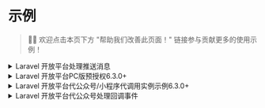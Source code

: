 # 示例

> 👏🏻 欢迎点击本页下方 "帮助我们改善此页面！" 链接参与贡献更多的使用示例！


<details>
  <summary>Laravel 开放平台处理推送消息</summary>
> 类路由关闭 csrf 验证。

```php
// 假设你的开放平台第三方平台设置的授权事件接收 URL 为: https://easywechat.com/open-platform （其他事件推送同样会推送到这个 URL）
Route::post('open-platform', function () {
    // $app 为你实例化的开放平台对象，此处省略实例化步骤
    return $app->server->serve(); // Done!
});

// 处理授权事件
Route::post('open-platform', function () {
    $server = $app->getServer();

    // 处理授权成功事件，其他事件同理
    $server->handleAuthorized(function ($message) {
        // $message 为微信推送的通知内容，不同事件不同内容，详看微信官方文档
        // 获取授权公众号 AppId： $message['AuthorizerAppid']
        // 获取 AuthCode：$message['AuthorizationCode']
        // 然后进行业务处理，如存数据库等...
    });

    return $server->serve();
});
```
</details>

<details>
  <summary>Laravel 开放平台PC版预授权<version-tag>6.3.0+</version-tag></summary>

官方文档： https://developers.weixin.qq.com/doc/oplatform/Third-party_Platforms/2.0/api/Before_Develop/Authorization_Process_Technical_Description.html

用例：
```php
// 授权落地页
Route::any('open-platform/auth', function(){
        $auth_code = request()->get('auth_code');
        // 完成授权写入数据的逻辑省略。。。
})->name('open_platform.auth');

// 授权跳转页
Route::any('open-platform/preauth', function(){
      // $app 为你实例化的开放平台对象，此处省略实例化步骤
      $options=[
            //1 表示手机端仅展示公众号；2 表示仅展示小程序，3 表示公众号和小程序都展示。如果为未指定，则默认小程序和公众号都展示。
            // 'auth_type' => '', 

            // 指定的权限集id列表，如果不指定，则默认拉取当前第三方账号已经全网发布的权限集列表。
            // 'category_id_list' => '', 
      ];
      
      $url = $app->getPreAuthorizationUrl(route('open_platform.auth'), $options);

      return response("<script>window.location.href='$url';</script>")->header('Content-Type', 'text/html');
});
```

</details>

<details>
  <summary>Laravel 开放平台代公众号/小程序代调用实例示例<version-tag>6.3.0+</version-tag></summary>

```php
Route::any('open-platform/miniapp/get-phone-number', 'OpenPlatformController@getPhoneNumber');
Route::any('open-platform/officialAccount/get-user-list', 'OpenPlatformController@getUserList');
```

```php
use App\Http\Controllers\Controller;

class OpenPlatformController extends Controller{

  public function mini(string $appid): \EasyWeChat\MiniApp\Application {
    $refreshToken = '授权后在缓存或数据库获取';
    // $app 为你实例化的开放平台对象，此处省略实例化步骤
    $app = $app->getMiniAppWithRefreshToken($appid, $refreshToken);
    return $app;
  }

  public function officialAccount(string $appid): \EasyWeChat\OfficialAccount\Application {
    $refreshToken = '授权后在缓存或数据库获取';
    // $app 为你实例化的开放平台对象，此处省略实例化步骤
    $app = $app->getOfficialAccountWithRefreshToken($appid, $refreshToken);
    return $app;
  }

  public function getUserList(string $appid){
      return $this->officialAccount($appid)
                  ->getClient()
                  ->get('cgi-bin/users/list')
                  ->toArray();
  }

  public function getPhoneNumber(string $appid){
      $data = [
        'code' => (string) request()->get('code'),
      ];
      return $this->mini($appid)
                  ->getClient()
                  ->postJson('wxa/business/getuserphonenumber', $data)
                  ->toArray();
  }
}


```  
</details>

<details>
  <summary>Laravel 开放平台代公众号处理回调事件</summary>

```php
// 代公众号处理回调事件
Route::any('callback/{appid}', function ($appid) {
    // $app 为你实例化的开放平台对象，此处省略实例化步骤
    // $refreshToken 为授权后你缓存或数据库中的 authorizer_refresh_token，此处省略获取步骤
    $refreshToken = '你已缓存或数据库中的 authorizer_refresh_token';
    $server = $app->getOfficialAccountWithRefreshToken($appid, $refreshToken)->getServer();

    $server->addMessageListener('text', function ($message) {
        return sprintf("你对overtrue说：“%s”", $message->Content);
    });

    return $server->serve();
});
```
</details>


<!--
<details>
    <summary>标题</summary>
内容
</details>
-->
